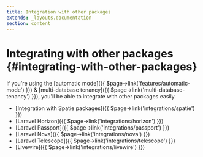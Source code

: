 ```yaml
---
title: Integration with other packages
extends: _layouts.documentation
section: content
---
```



# Integrating with other packages {#integrating-with-other-packages}

If you're using the [automatic mode]({{ $page->link('features/automatic-mode') }}) & [multi-database tenancy]({{ $page->link('multi-database-tenancy') }}), you'll be able to integrate with other packages easily.

- [Integration with Spatie packages]({{ $page->link('integrations/spatie') }})
- [Laravel Horizon]({{ $page->link('integrations/horizon') }})
- [Laravel Passport]({{ $page->link('integrations/passport') }})
- [Laravel Nova]({{ $page->link('integrations/nova') }})
- [Laravel Telescope]({{ $page->link('integrations/telescope') }})
- [Livewire]({{ $page->link('integrations/livewire') }})

